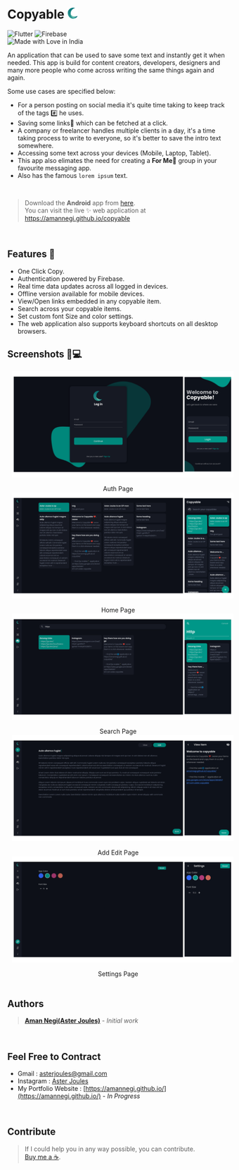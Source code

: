 <!-- # Copyable 📋 -->
# Copyable <img src="./assets/assets/logo.png" height="25" width="25">

![Flutter](https://img.shields.io/badge/Flutter-%2302569B.svg?style=for-the-badge&logo=Flutter&logoColor=white)
![Firebase](https://img.shields.io/badge/firebase-%23039BE5.svg?style=for-the-badge&logo=firebase)
</br>
![Made with Love in India](https://madewithlove.org.in/badge.svg)

An application that can be used to save some text and instantly get it when needed. This app is build for content creators, developers, designers and many more people who come across writing the same things again and again.

Some use cases are specified below:

- For a person posting on social media it's quite time taking to keep track of the tags #️⃣ he uses.
- Saving some links🔗 which can be fetched at a click.
- A company or freelancer handles multiple clients in a day, it's a time taking process to write to everyone, so it's better to save the intro text somewhere.
- Accessing some text across your devices (Mobile, Laptop, Tablet).
- This app also elimates the need for creating a **For Me🔮** group in your favourite messaging app.
- Also has the famous `lorem ipsum` text.
</br>

> Download the **Android** app from [here](https://play.google.com/store/apps/details?id=com.aster.copyable). <br>You can visit the live ✨ web application at https://amannegi.github.io/copyable 

</br>

## Features 🎨
* One Click Copy.
* Authentication powered by Firebase.
* Real time data updates across all logged in devices.
* Offline version available for mobile devices.
* View/Open links embedded in any copyable item.
* Search across your copyable items.
* Set custom font Size and color settings.
* The web application also supports keyboard shortcuts on all desktop browsers.


## Screenshots 📱💻

<img src="./screenshots/login_page.png" style="margin-right:10px; margin-left:10px;">
<p align="center" >Auth Page</div>
<img src="./screenshots/home_page.png" style="margin-right:10px; margin-left:10px;">
<p align="center" >Home Page</div>
<img src="./screenshots/search_page.png" style="margin-right:10px; margin-left:10px;">
<p align="center" >Search Page</div>
<img src="./screenshots/add_edit_page.png" style="margin-right:10px; margin-left:10px;">
<p align="center" >Add Edit Page</div>
<img src="./screenshots/settings_page.png" style="margin-right:10px; margin-left:10px;">
<p align="center" >Settings Page</div>
</br>
</br>


## Authors

> [**Aman Negi(Aster Joules)**](https://github.com/AmanNegi) - *Initial work*

</br>

## Feel Free to Contract

* Gmail : asterjoules@gmail.com
* Instagram : [Aster Joules](https://www.instagram.com/aster_joules/)
* My Portfolio Website : [https://amannegi.github.io/](https://amannegi.github.io/) - *In Progress*
</br>

## Contribute 

> If I could help you in any way possible, you can contribute.</br>[Buy me a ☕](https://www.buymeacoffee.com/asterjoules).

